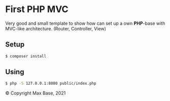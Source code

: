 # First PHP MVC

Very good and small template to show how can set up a own **PHP**-base with MVC-like architecture. (Router, Controller, View)

## Setup

```bash
$ composer install
```

## Using

```bash
$ php -S 127.0.0.1:8080 public/index.php
```

© Copyright Max Base, 2021
